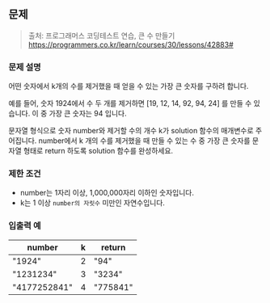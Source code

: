 ## 문제

> 출처: 프로그래머스 코딩테스트 연습, 큰 수 만들기
> https://programmers.co.kr/learn/courses/30/lessons/42883#

### 문제 설명

어떤 숫자에서 k개의 수를 제거했을 때 얻을 수 있는 가장 큰 숫자를 구하려 합니다.

예를 들어, 숫자 1924에서 수 두 개를 제거하면 [19, 12, 14, 92, 94, 24] 를 만들 수 있습니다. 이 중 가장 큰 숫자는 94 입니다.

문자열 형식으로 숫자 number와 제거할 수의 개수 k가 solution 함수의 매개변수로 주어집니다. number에서 k 개의 수를 제거했을 때 만들 수 있는 수 중 가장 큰 숫자를 문자열 형태로 return 하도록 solution 함수를 완성하세요.

### 제한 조건

- number는 1자리 이상, 1,000,000자리 이하인 숫자입니다.
- k는 1 이상 `number의 자릿수` 미만인 자연수입니다.

### 입출력 예

| number       | k   | return   |
| ------------ | --- | -------- |
| "1924"       | 2   | "94"     |
| "1231234"    | 3   | "3234"   |
| "4177252841" | 4   | "775841" |
